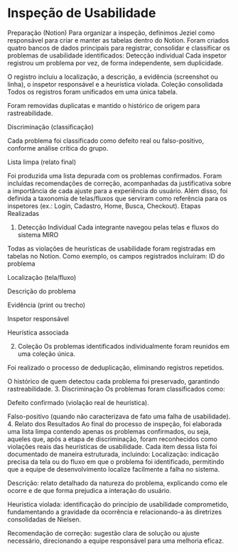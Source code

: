 #       Inspeção de Usabilidade

Preparação (Notion)
Para organizar a inspeção, definimos Jeziel como responsável para criar e manter as tabelas dentro do Notion.
Foram criados quatro bancos de dados principais para registrar, consolidar e classificar os problemas de usabilidade identificados:
Detecção individual
Cada inspetor registrou um problema por vez, de forma independente, sem duplicidade.


O registro incluiu a localização, a descrição, a evidência (screenshot ou linha), o inspetor responsável e a heurística violada.
Coleção consolidada
Todos os registros foram unificados em uma única tabela.


Foram removidas duplicatas e mantido o histórico de origem para rastreabilidade.


Discriminação (classificação)


Cada problema foi classificado como defeito real ou falso-positivo, conforme análise crítica do grupo.


Lista limpa (relato final)


Foi produzida uma lista depurada com os problemas confirmados.
Foram incluídas recomendações de correção, acompanhadas da justificativa sobre a importância de cada ajuste para a experiência do usuário.
Além disso, foi definida a taxonomia de telas/fluxos que serviram como referência para os inspetores (ex.: Login, Cadastro, Home, Busca, Checkout).
Etapas Realizadas
1. Detecção Individual
Cada integrante navegou pelas telas e fluxos do sistema MIRO


Todas as violações de heurísticas de usabilidade foram registradas em tabelas no Notion. 
Como exemplo, os campos registrados incluíram:
ID do problema


Localização (tela/fluxo)


Descrição do problema


Evidência (print ou trecho)


Inspetor responsável


Heurística associada


2. Coleção
Os problemas identificados individualmente foram reunidos em uma coleção única.


Foi realizado o processo de deduplicação, eliminando registros repetidos.


O histórico de quem detectou cada problema foi preservado, garantindo rastreabilidade.
3. Discriminação
Os problemas foram classificados como:


Defeito confirmado (violação real de heurística).


Falso-positivo (quando não caracterizava de fato uma falha de usabilidade).
4. Relato dos Resultados
Ao final do processo de inspeção, foi elaborada uma lista limpa contendo apenas os problemas confirmados, ou seja, aqueles que, após a etapa de discriminação, foram reconhecidos como violações reais das heurísticas de usabilidade.
Cada item dessa lista foi documentado de maneira estruturada, incluindo:
Localização: indicação precisa da tela ou do fluxo em que o problema foi identificado, permitindo que a equipe de desenvolvimento localize facilmente a falha no sistema.


Descrição: relato detalhado da natureza do problema, explicando como ele ocorre e de que forma prejudica a interação do usuário.


Heurística violada: identificação do princípio de usabilidade comprometido, fundamentando a gravidade da ocorrência e relacionando-a às diretrizes consolidadas de Nielsen.


Recomendação de correção: sugestão clara de solução ou ajuste necessário, direcionando a equipe responsável para uma melhoria eficaz.
